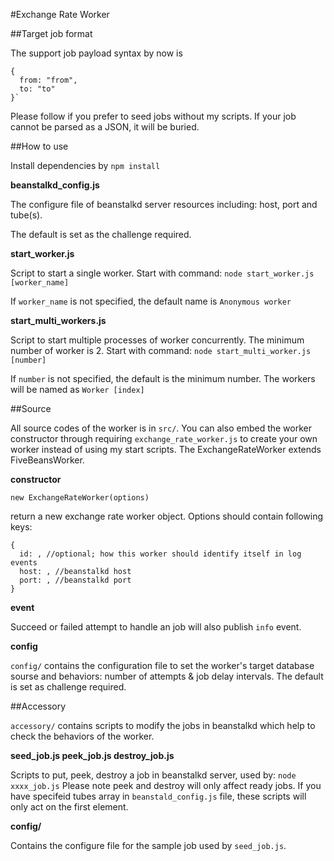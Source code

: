 #Exchange Rate Worker

##Target job format

The support job payload syntax by now is

    {
      from: "from",
      to: "to"
    }`

Please follow if you prefer to seed jobs without my scripts. If your job cannot be parsed as a JSON, it will be buried.

##How to use

Install dependencies by `npm install`

**beanstalkd_config.js**

The configure file of beanstalkd server resources including: host, port and tube(s).

The default is set as the challenge required.

**start_worker.js**

Script to start a single worker. Start with command: `node start_worker.js [worker_name]`

If `worker_name` is not specified, the default name is `Anonymous worker`

**start_multi_workers.js**

Script to start multiple processes of worker concurrently. The minimum number of worker is 2. Start with command: `node start_multi_worker.js [number]`

If `number` is not specified, the default is the minimum number. The workers will be named as `Worker [index]`

##Source

All source codes of the worker is in `src/`. You can also embed the worker constructor through requiring `exchange_rate_worker.js` to create your own worker instead of using my start scripts. The ExchangeRateWorker extends FiveBeansWorker.

**constructor**

    new ExchangeRateWorker(options)

return a new exchange rate worker object. Options should contain following keys:

    {
      id: , //optional; how this worker should identify itself in log events
      host: , //beanstalkd host
      port: , //beanstalkd port
    }

**event**

Succeed or failed attempt to handle an job will also publish `info` event.

**config**

`config/` contains the configuration file to set the worker's target database sourse and behaviors: number of attempts & job delay intervals. The default is set as challenge required.


##Accessory

`accessory/` contains scripts to modify the jobs in beanstalkd which help to check the behaviors of the worker.

**seed_job.js peek_job.js destroy_job.js**

Scripts to put, peek, destroy a job in beanstalkd server, used by: `node xxxx_job.js`
Please note peek and destroy will only affect ready jobs. If you have specifeid tubes array in `beanstald_config.js` file, these scripts will only act on the first element.

**config/**

Contains the configure file for the sample job used by `seed_job.js`.


 
  